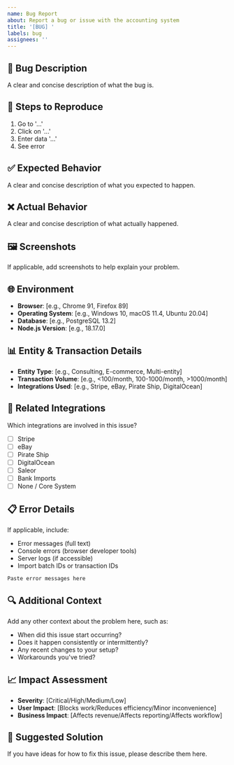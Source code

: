 ```yaml
---
name: Bug Report
about: Report a bug or issue with the accounting system
title: '[BUG] '
labels: bug
assignees: ''
---
```


## 🐛 Bug Description
A clear and concise description of what the bug is.

## 🔄 Steps to Reproduce
1. Go to '...'
2. Click on '...'
3. Enter data '...'
4. See error

## ✅ Expected Behavior
A clear and concise description of what you expected to happen.

## ❌ Actual Behavior
A clear and concise description of what actually happened.

## 🖼️ Screenshots
If applicable, add screenshots to help explain your problem.

## 🌐 Environment
- **Browser**: [e.g., Chrome 91, Firefox 89]
- **Operating System**: [e.g., Windows 10, macOS 11.4, Ubuntu 20.04]
- **Database**: [e.g., PostgreSQL 13.2]
- **Node.js Version**: [e.g., 18.17.0]

## 📊 Entity & Transaction Details
- **Entity Type**: [e.g., Consulting, E-commerce, Multi-entity]
- **Transaction Volume**: [e.g., <100/month, 100-1000/month, >1000/month]
- **Integrations Used**: [e.g., Stripe, eBay, Pirate Ship, DigitalOcean]

## 🔗 Related Integrations
Which integrations are involved in this issue?
- [ ] Stripe
- [ ] eBay
- [ ] Pirate Ship
- [ ] DigitalOcean
- [ ] Saleor
- [ ] Bank Imports
- [ ] None / Core System

## 📋 Error Details
If applicable, include:
- Error messages (full text)
- Console errors (browser developer tools)
- Server logs (if accessible)
- Import batch IDs or transaction IDs

```
Paste error messages here
```

## 🔍 Additional Context
Add any other context about the problem here, such as:
- When did this issue start occurring?
- Does it happen consistently or intermittently?
- Any recent changes to your setup?
- Workarounds you've tried?

## 📈 Impact Assessment
- **Severity**: [Critical/High/Medium/Low]
- **User Impact**: [Blocks work/Reduces efficiency/Minor inconvenience]
- **Business Impact**: [Affects revenue/Affects reporting/Affects workflow]

## 🚀 Suggested Solution
If you have ideas for how to fix this issue, please describe them here.
